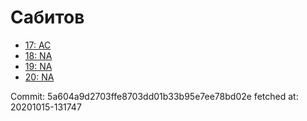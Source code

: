 # Сабитов
- [17: AC](17.md)
- [18: NA](18.md)
- [19: NA](19.md)
- [20: NA](20.md)

Commit: 5a604a9d2703ffe8703dd01b33b95e7ee78bd02e
 fetched at: 20201015-131747
